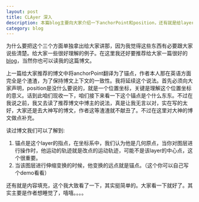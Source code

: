 ```yaml
---
layout: post
title: CLAyer 深入
description: 本篇blog主要向大家介绍一下anchorPoint和position，还有就是给layer提供内容的方式
category: blog
---
```


为什么要把这个三个方面单独拿出给大家讲那，因为我觉得这些东西有必要跟大家说些清楚。给大家一些很好理解的例子。在这里我还好要推荐给大家一篇很好的[blog]，当然你也可以读我的这篇博文。

上一篇给大家推荐的博文中将anchorPoint翻译为了锚点，作者本人那在英语方面完全是个渣渣，为了保持博文上下文的一致性。我将延续这个说法。首先必须向大家声明，position是没什么要说的，就是一个位置坐标，关键是理解这个位置坐标的意义。话到此咱们现收一下，咱们接下来看一下这个锚点是个什么东东。不过在我说之前，我又去读了推荐博文中博主的说法，真是让我无言以对，实在写的太好，大家还是去大神写的博文，作者这等渣渣就不献丑了。不过在这里对大神的博文做点补充。

读过博文我们可以了解到:
<ol>
	<li>锚点是这个layer的指点，在坐标系中，我们认为他是几何原点，当你对图层进行操作时，他运动的轨迹就是改点的运动轨迹，可能不是该layer的中心点，这个很重要。</li>
	<li>当该图层进行伸缩变换的时候，他变换的远点就是锚点。（这个你可以自己写个demo看看）</li>
</ol>

还有就是内容填充，这个我大致看了一下，其实挺简单的。大家看一下就好了。其实主要是作者想睡觉了，嘻嘻。。。。


[blog]: http://blog.csdn.net/yongyinmg/article/details/37927793 "blog"